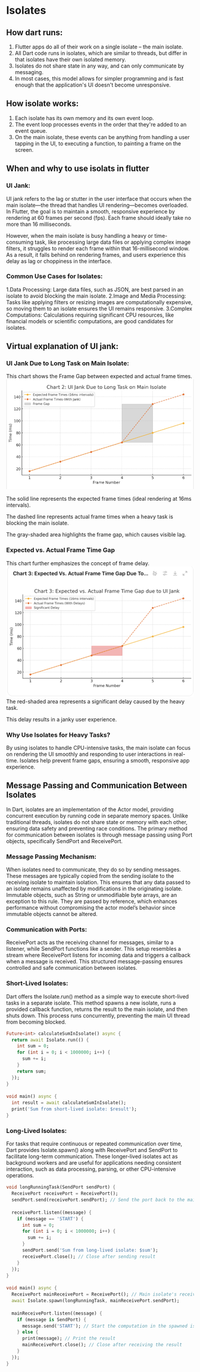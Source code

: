 # Isolates
## How dart runs:
1. Flutter apps do all of their work on a single isolate – the main isolate.
2. All Dart code runs in isolates, which are similar to threads, but differ in that isolates have their own isolated memory.
3. Isolates do not share state in any way, and can only communicate by messaging.
4. In most cases, this model allows for simpler programming and is fast enough that the application's UI doesn't become unresponsive.

## How isolate works:
1. Each isolate has its own memory and its own event loop.
2. The event loop processes events in the order that they're added to an event queue.
3. On the main isolate, these events can be anything from handling a user tapping in the UI, to executing a function, to painting a frame on the screen.


## When and why to use isolats in flutter
### UI Jank:
UI jank refers to the lag or stutter in the user interface that occurs when the main isolate—the thread that handles UI rendering—becomes overloaded. In Flutter, the goal is to maintain a smooth, responsive experience by rendering at 60 frames per second (fps). Each frame should ideally take no more than 16 milliseconds.

However, when the main isolate is busy handling a heavy or time-consuming task, like processing large data files or applying complex image filters, it struggles to render each frame within that 16-millisecond window. As a result, it falls behind on rendering frames, and users experience this delay as lag or choppiness in the interface.
### Common Use Cases for Isolates:
1.Data Processing: Large data files, such as JSON, are best parsed in an isolate to avoid blocking the main isolate.
2.Image and Media Processing: Tasks like applying filters or resizing images are computationally expensive, so moving them to an isolate ensures the UI remains responsive.
3.Complex Computations: Calculations requiring significant CPU resources, like financial models or scientific computations, are good candidates for isolates.

## Virtual explanation of UI jank:

### UI Jank Due to Long Task on Main Isolate:
This chart shows the Frame Gap between expected and actual frame times. 
![image](https://github.com/JasonY0329/Isolates/blob/main/graphs/UI%20Jank%20Due%20to%20Long%20Task%20on%20Main%20Isolate.png)

The solid line represents the expected frame times (ideal rendering at 16ms intervals).

The dashed line represents actual frame times when a heavy task is blocking the main isolate.

The gray-shaded area highlights the frame gap, which causes visible lag.
### Expected vs. Actual Frame Time Gap
This chart further emphasizes the concept of frame delay.
![image](https://github.com/JasonY0329/Isolates/blob/main/graphs/Expected%20vs.%20Actual%20Frame%20Time%20Gap.png)
The red-shaded area represents a significant delay caused by the heavy task.

This delay results in a janky user experience.

### Why Use Isolates for Heavy Tasks?

By using isolates to handle CPU-intensive tasks, the main isolate can focus on rendering the UI smoothly and responding to user interactions in real-time. Isolates help prevent frame gaps, ensuring a smooth, responsive app experience.




## Message Passing and Communication Between Isolates

In Dart, isolates are an implementation of the Actor model, providing concurrent execution by running code in separate memory spaces. Unlike traditional threads, isolates do not share state or memory with each other, ensuring data safety and preventing race conditions. The primary method for communication between isolates is through message passing using Port objects, specifically SendPort and ReceivePort.

### Message Passing Mechanism:
When isolates need to communicate, they do so by sending messages. These messages are typically copied from the sending isolate to the receiving isolate to maintain isolation. This ensures that any data passed to an isolate remains unaffected by modifications in the originating isolate. Immutable objects, such as String or unmodifiable byte arrays, are an exception to this rule. They are passed by reference, which enhances performance without compromising the actor model’s behavior since immutable objects cannot be altered.

### Communication with Ports:
ReceivePort acts as the receiving channel for messages, similar to a listener, while SendPort functions like a sender. This setup resembles a stream where ReceivePort listens for incoming data and triggers a callback when a message is received. This structured message-passing ensures controlled and safe communication between isolates.

### Short-Lived Isolates:
Dart offers the Isolate.run() method as a simple way to execute short-lived tasks in a separate isolate. This method spawns a new isolate, runs a provided callback function, returns the result to the main isolate, and then shuts down. This process runs concurrently, preventing the main UI thread from becoming blocked.

```dart
Future<int> calculateSumInIsolate() async {
  return await Isolate.run(() {
    int sum = 0;
    for (int i = 0; i < 1000000; i++) {
      sum += i;
    }
    return sum;
  });
}

void main() async {
  int result = await calculateSumInIsolate();
  print('Sum from short-lived isolate: $result');
}
```

### Long-Lived Isolates:
For tasks that require continuous or repeated communication over time, Dart provides Isolate.spawn() along with ReceivePort and SendPort to facilitate long-term communication. These longer-lived isolates act as background workers and are useful for applications needing consistent interaction, such as data processing, parsing, or other CPU-intensive operations.

```dart
void longRunningTask(SendPort sendPort) {
  ReceivePort receivePort = ReceivePort();
  sendPort.send(receivePort.sendPort); // Send the port back to the main isolate

  receivePort.listen((message) {
    if (message == 'START') {
      int sum = 0;
      for (int i = 0; i < 1000000; i++) {
        sum += i;
      }
      sendPort.send('Sum from long-lived isolate: $sum');
      receivePort.close(); // Close after sending result
    }
  });
}

void main() async {
  ReceivePort mainReceivePort = ReceivePort(); // Main isolate's receive port
  await Isolate.spawn(longRunningTask, mainReceivePort.sendPort);

  mainReceivePort.listen((message) {
    if (message is SendPort) {
      message.send('START'); // Start the computation in the spawned isolate
    } else {
      print(message); // Print the result
      mainReceivePort.close(); // Close after receiving the result
    }
  });
}
```
